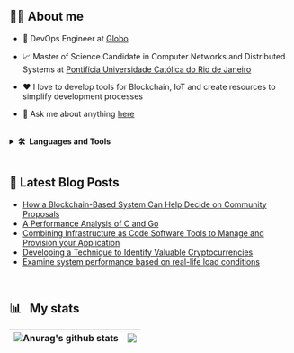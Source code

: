 

## 👨‍💻 About me

- 💼 DevOps Engineer at [Globo](https://www.vempraglobo.com.br/conhecaaglobo/)

- 📈 Master of Science Candidate in Computer Networks and Distributed Systems at [Pontifícia Universidade Católica do Rio de Janeiro](https://www.timeshighereducation.com/world-university-rankings/pontifical-catholic-university-rio-de-janeiro-puc-rio)

- ❤️ I love to develop tools for Blockchain, IoT and create resources to simplify development processes

- 💬 Ask me about anything [here](https://github.com/matheusroleal/matheusroleal/issues)

<br>

<details>
  <summary><b>🛠️&nbsp;&nbsp;Languages&nbsp;and&nbsp;Tools</b></summary>
  <br/>
  <p align="left"> <a><img height="20" src="https://img.shields.io/badge/Go-00ADD8?style=for-the-badge&logo=go&logoColor=white"></a>
<a><img height="20" src="https://img.shields.io/badge/C-00599C?style=for-the-badge&logo=c&logoColor=white"></a>
<a><img height="20" src="https://img.shields.io/badge/Python-FFD43B?style=for-the-badge&logo=python&logoColor=darkgreen"></a>
<a><img height="20" src="https://img.shields.io/badge/JavaScript-323330?style=for-the-badge&logo=javascript&logoColor=F7DF1E"></a>
<a><img height="20" src="https://img.shields.io/badge/Lua-2C2D72?style=for-the-badge&logo=lua&logoColor=white"></a>
<a><img height="20" src="https://img.shields.io/badge/Java-ED8B00?style=for-the-badge&logo=java&logoColor=white"></a>
<a><img height="20" src="https://img.shields.io/badge/Solidity-e6e6e6?style=for-the-badge&logo=solidity&logoColor=black"></a>
<a><img height="20" src="https://img.shields.io/badge/Ethereum-3C3C3D?style=for-the-badge&logo=Ethereum&logoColor=white"></a>
<a><img height="20" src="https://img.shields.io/badge/iota-131F37?style=for-the-badge&logo=iota&logoColor=white"></a>
<a><img height="20" src="https://img.shields.io/badge/Google_Cloud-4285F4?style=for-the-badge&logo=google-cloud&logoColor=white"></a>
<a><img height="20" src="https://img.shields.io/badge/firebase-ffca28?style=for-the-badge&logo=firebase&logoColor=black"></a>
<a><img height="20" src="https://img.shields.io/badge/Docker-2CA5E0?style=for-the-badge&logo=docker&logoColor=white"></a>
<a><img height="20" src="https://img.shields.io/badge/kubernetes-326ce5.svg?&style=for-the-badge&logo=kubernetes&logoColor=white"></a>
<a><img height="20" src="https://img.shields.io/badge/Nginx-009639?style=for-the-badge&logo=nginx&logoColor=white"></a> </p>
</details>

<br>

## 📝 Latest Blog Posts
<!-- BLOG-POST-LIST:START -->
- [How a Blockchain-Based System Can Help Decide on Community Proposals](https://medium.com/geekculture/how-a-blockchain-based-system-can-help-decide-on-community-proposals-c4c4cc890744?source=rss-6fafde0f4c15------2)
- [A Performance Analysis of C and Go](https://blog.devgenius.io/a-performance-analysis-of-c-and-go-82a378be8c87?source=rss-6fafde0f4c15------2)
- [Combining Infrastructure as Code Software Tools to Manage and Provision your Application](https://medium.com/nerd-for-tech/combining-infrastructure-as-code-software-tools-to-manage-and-provision-your-application-652e75eba235?source=rss-6fafde0f4c15------2)
- [Developing a Technique to Identify Valuable Cryptocurrencies](https://medium.com/geekculture/developing-a-technique-to-identify-valuable-cryptocurrencies-d1cf555795bf?source=rss-6fafde0f4c15------2)
- [Examine system performance based on real-life load conditions](https://medium.com/nerd-for-tech/examine-system-performance-based-on-real-life-load-conditions-8054521fefc7?source=rss-6fafde0f4c15------2)
<!-- BLOG-POST-LIST:END -->

<br>

## 📊 &nbsp; My stats

| <a><img align="center" src="https://github-readme-stats.vercel.app/api?username=matheusroleal&show_icons=true&include_all_commits=true&theme=buefy&hide_border=true" alt="Anurag's github stats" /></a> | <a><img align="center" src="https://github-readme-streak-stats.herokuapp.com/?user=matheusroleal&layout=compact&theme=buefy&hide_border=true" /></a> |
| ------------- | ------------- |
